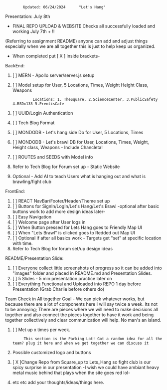             Updated: 06/24/2024      "Let's Hang"

Presentation: July 8th

+  FINAL REPO UPLOAD & WEBSITE Checks all successfully loaded and working July 7th + !!




(Referring to assignment README)
anyone can add and adjust things especially when we are all together this is just to help keep us organized. 

- When completed put [ X ] inside brackets-

BackEnd:
1. [ ] MERN - Apollo server/server.js setup
2. [ ] Model setup for User, 5 Locations, Times, Weight Height Class, Weapons

                Locations: 1. TheSquare, 2.ScienceCenter, 3.PublicSafety 4.RSDx133 5.PrentisCafe

3. [ ] UUID/Login Authentication
4. [ ] Tech Blog Format
5. [ ] MONDODB - Let's hang side Db for User, 5 Locations, Times
6. [ ] MONDODB - Let's brawl DB for User, Locations, Times, Weight, Height class, Weapons - Include Chancleta! 
7. [ ] ROUTES and SEEDS with Model info
8. Refer to Tech Blog for Forum set up - Static Website
9. Optional - Add AI to teach Users what is hanging out and what is brawling/fight club


FrontEnd:
1. [ ] REACT NavBar/Footer/Header/Theme set up
2. [ ] Buttons for SignIn/LogIn/Let's Hang/Let's Brawl -optional after basic buttons work to add more design ideas later-
3. [ ] Easy Navigation
4. [ ] Welcome page after User logs in 
5. [ ] When Button pressed for Lets Hang goes to Friendly Map UI
6. [ ] When "Lets Brawl" is clicked goes to Redded out Map UI 
7. [ ] Optional if after all basics work - Targets get "set" at specific location with time. 
8. Refer to Tech Blog for forum set/up design ideas 



README/Presentation Slide:
1. [ ] Everyone collect little screenshots of progress so it can be added into "images" folder and placed in README.md and Presentation Slides.
2. [ ] 5 Slides - 5 min presentation practice later on
3. [ ] Everything Functional and Uploaded into REPO 1 day before Presentation (Grab Charlie before others do)


Team Check in All together Goal - We can pick whatever works, but because there are a lot of components here I will say twice a week. Its not to be annoying; There are pieces where we will need to make decisions all together and also connect the pieces together to have it work and being together collectively and clear communication will help. No man's an island.

1. [ ] Met up x times per week. 


            This section is the Parking Lot! Got a random idea for all the team? plug it here and when we get together we can discuss it

1. Possible customized logo and buttons
2. [ X ]Change Repo from Square_up to Lets_Hang so fight club is our spicy surprise in our presentation -I wish we could have ambiant heavy metal music behind that plays when the site goes red lol-
3. etc etc add your thoughts/ideas/things here. 